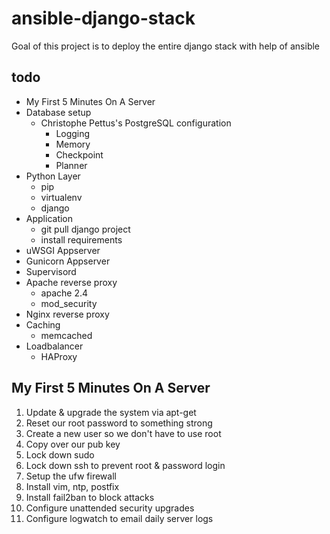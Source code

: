 ansible-django-stack
====================

Goal of this project is to deploy the entire django stack with help of ansible

todo
----
* My First 5 Minutes On A Server
* Database setup
  * Christophe Pettus's PostgreSQL configuration
    * Logging
    * Memory
    * Checkpoint
    * Planner
* Python Layer
  * pip
  * virtualenv
  * django
* Application
  * git pull django project
  * install requirements
* uWSGI Appserver
* Gunicorn Appserver
* Supervisord
* Apache reverse proxy
  * apache 2.4
  * mod_security
* Nginx reverse proxy
* Caching
  * memcached
* Loadbalancer
  * HAProxy

My First 5 Minutes On A Server
------------------------------
1. Update & upgrade the system via apt-get
2. Reset our root password to something strong
3. Create a new user so we don't have to use root
4. Copy over our pub key
5. Lock down sudo
6. Lock down ssh to prevent root & password login
7. Setup the ufw firewall
8. Install vim, ntp, postfix
9. Install fail2ban to block attacks
10. Configure unattended security upgrades
11. Configure logwatch to email daily server logs
